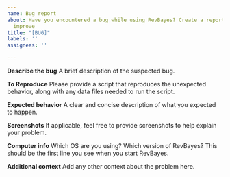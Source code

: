 ```yaml
---
name: Bug report
about: Have you encountered a bug while using RevBayes? Create a report to help us
  improve
title: "[BUG]"
labels: ''
assignees: ''

---
```


**Describe the bug**
A  brief description of the suspected bug.

**To Reproduce**
Please provide a script that reproduces the unexpected behavior, along with any data files needed to run the script.

**Expected behavior**
A clear and concise description of what you expected to happen.

**Screenshots**
If applicable, feel free to provide screenshots to help explain your problem.

**Computer info**
Which OS are you using? Which version of RevBayes? This should be the first line you see when you start RevBayes.

**Additional context**
Add any other context about the problem here.
